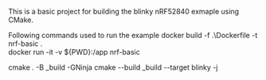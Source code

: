 This is a basic project for building the blinky nRF52840 exmaple using CMake.

Following commands used to run the example
docker build -f .\Dockerfile -t nrf-basic .   
docker run -it -v ${PWD}:/app nrf-basic  

cmake . -B _build -GNinja
cmake --build _build --target blinky -j